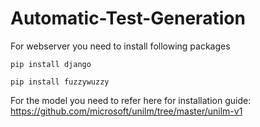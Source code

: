 # Automatic-Test-Generation

For webserver you need to install following packages

`pip install django`

`pip install fuzzywuzzy`

For the model you need to refer here for installation guide:
https://github.com/microsoft/unilm/tree/master/unilm-v1
